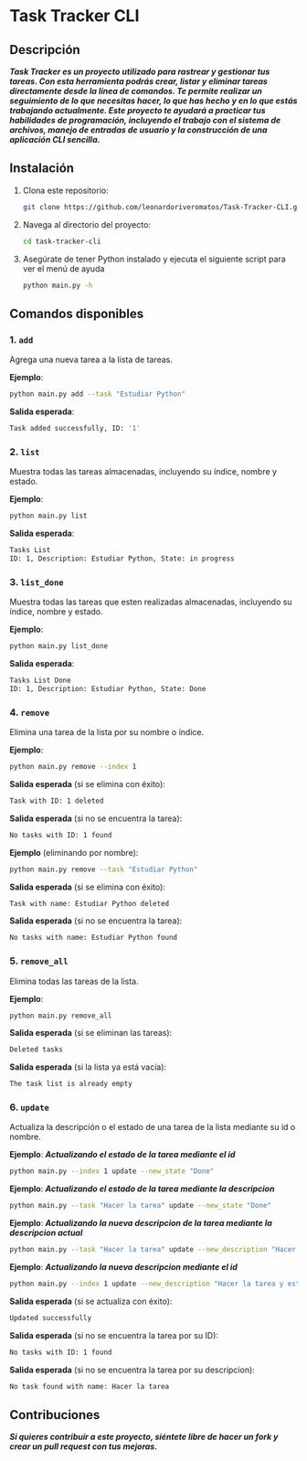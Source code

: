 # Task Tracker CLI

## Descripción
***Task Tracker es un proyecto utilizado para rastrear y gestionar tus tareas. Con esta herramienta podrás crear, listar y eliminar tareas directamente desde la línea de comandos. Te permite realizar un seguimiento de lo que necesitas hacer, lo que has hecho y en lo que estás trabajando actualmente. Este proyecto te ayudará a practicar tus habilidades de programación, incluyendo el trabajo con el sistema de archivos, manejo de entradas de usuario y la construcción de una aplicación CLI sencilla.***

## Instalación

1. Clona este repositorio:
   ```bash
   git clone https://github.com/leonardoriveromatos/Task-Tracker-CLI.git
   ```

2. Navega al directorio del proyecto:
   ```bash
   cd task-tracker-cli
   ```

3. Asegúrate de tener Python instalado y ejecuta el siguiente script para ver el menú de ayuda
   ```bash
   python main.py -h
   ```

## Comandos disponibles

### 1. `add`
Agrega una nueva tarea a la lista de tareas.


**Ejemplo**:
```bash
python main.py add --task "Estudiar Python"
```

**Salida esperada**:
```bash
Task added successfully, ID: '1'
```

### 2. `list`
Muestra todas las tareas almacenadas, incluyendo su índice, nombre y estado.

**Ejemplo**:
```bash
python main.py list
```

**Salida esperada**:
```bash
Tasks List
ID: 1, Description: Estudiar Python, State: in progress
```
### 3. `list_done`
Muestra todas las tareas que esten realizadas almacenadas, incluyendo su índice, nombre y estado.

**Ejemplo**:
```bash
python main.py list_done
```

**Salida esperada**:
```bash
Tasks List Done
ID: 1, Description: Estudiar Python, State: Done
```

### 4. `remove`
Elimina una tarea de la lista por su nombre o índice.

**Ejemplo**:
```bash
python main.py remove --index 1
```

**Salida esperada** (si se elimina con éxito):
```bash
Task with ID: 1 deleted
```
**Salida esperada** (si no se encuentra la tarea):
```bash
No tasks with ID: 1 found
```

**Ejemplo** (eliminando por nombre):
```bash
python main.py remove --task "Estudiar Python"
```

**Salida esperada** (si se elimina con éxito):
```bash
Task with name: Estudiar Python deleted
```
**Salida esperada** (si no se encuentra la tarea):
```bash
No tasks with name: Estudiar Python found
```

### 5. `remove_all`
Elimina todas las tareas de la lista.


**Ejemplo**:
```bash
python main.py remove_all
```

**Salida esperada** (si se eliminan las tareas):
```bash
Deleted tasks
```
**Salida esperada** (si la lista ya está vacía):
```bash
The task list is already empty
```

### 6. `update`
Actualiza la descripción o el estado de una tarea de la lista mediante su id o nombre.

**Ejemplo**: ***Actualizando el estado de la tarea mediante el id***
```bash
python main.py --index 1 update --new_state "Done"
```
**Ejemplo**: ***Actualizando el estado de la tarea mediante la descripcion***
```bash
python main.py --task "Hacer la tarea" update --new_state "Done"
```
**Ejemplo**: ***Actualizando la nueva descripcion de la tarea mediante la descripcion actual***
```bash
python main.py --task "Hacer la tarea" update --new_description "Hacer la tarea y estudiar python"
```
**Ejemplo**: ***Actualizando la nueva descripcion mediante el id***
```bash
python main.py --index 1 update --new_description "Hacer la tarea y estudiar python"
```
**Salida esperada** (si se actualiza con éxito):
```bash
Updated successfully
```
**Salida esperada** (si no se encuentra la tarea por su ID):
```bash
No tasks with ID: 1 found
```
**Salida esperada** (si no se encuentra la tarea por su descripcion):
```bash
No task found with name: Hacer la tarea
```

## Contribuciones
***Si quieres contribuir a este proyecto, siéntete libre de hacer un fork y crear un pull request con tus mejoras.***